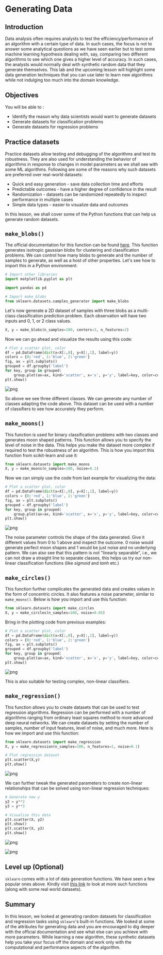 
# Generating Data

## Introduction
Data analysis often requires analysts to test the efficiency/performance of an algorithm with a certain type of data. In such cases, the focus is not to answer some analytical questions as we have seen earlier but to test some machine learning hypothesis dealing with, say, comparing two different algorithms to see which one gives a higher level of accuracy. In such cases, the analysts would normally deal with synthetic random data that they generate themselves. This lab and the upcoming lesson will highlight some data generation techniques that you can use later to learn new algorithms while not indulging too much into the domain knowledge.  

## Objectives
You will be able to :

- Identify the reason why data scientists would want to generate datasets
- Generate datasets for classification problems 
- Generate datasets for regression problems 

## Practice datasets

Practice datasets allow testing and debugging of the algorithms and test its robustness. They are also used for understanding the behavior of algorithms in response to changes in model parameters as we shall see with some ML algorithms. Following are some of the reasons why such datasets are preferred over real-world datasets: 

- Quick and easy generation - save data collection time  and efforts
- Predictable outcomes - have a higher degree of confidence in the result
- Randomization - datasets can be randomized repeatedly to inspect performance in multiple cases
- Simple data types - easier to visualize data and outcomes

In this lesson, we shall cover some of the Python functions that can help us generate random datasets. 

## `make_blobs()`

The official documentation for this function can be found [here](https://scikit-learn.org/stable/modules/generated/sklearn.datasets.make_blobs.html). This function generates isotropic gaussian blobs for clustering and classification problems. We can control how many blobs to generate and the number of samples to generate, as well as a host of other properties. Let's see how to import this in a Python environment: 


```python
# Import other libraries
import matplotlib.pyplot as plt

import pandas as pd

# Import make_blobs
from sklearn.datasets.samples_generator import make_blobs
```

Let's now generate a 2D dataset of samples with three blobs as a multi-class classification prediction problem. Each observation will have two inputs and 0, 1, or 2 class values.


```python
X, y = make_blobs(n_samples=100, centers=3, n_features=2)
```

Now we can go ahead and visualize the results using this code:
    


```python
# Plot a scatter plot, color 
df = pd.DataFrame(dict(x=X[:,0], y=X[:,1], label=y))
colors = {0:'red', 1:'blue', 2:'green'}
fig, ax = plt.subplots()
grouped = df.groupby('label')
for key, group in grouped:
    group.plot(ax=ax, kind='scatter', x='x', y='y', label=key, color=colors[key])
plt.show()
```


![png](index_files/index_10_0.png)


So above we see three different classes. We can generate any number of classes adapting the code above. This dataset can be used with a number of classifiers to see how accurately they perform. 

## `make_moons()`

This function is used for binary classification problems with two classes and generates moon shaped patterns. This function allows you to specify the level of noise in the data. This helps you make the dataset more complex if required to test the robustness of an algorithm. This is how you import this function from scikit-learn and use it: 


```python
from sklearn.datasets import make_moons
X, y = make_moons(n_samples=100, noise=0.1)
```

Now we can simply use the code from last example for visualizing the data: 


```python
# Plot a scatter plot, color 
df = pd.DataFrame(dict(x=X[:,0], y=X[:,1], label=y))
colors = {0:'red', 1:'blue', 2:'green'}
fig, ax = plt.subplots()
grouped = df.groupby('label')
for key, group in grouped:
    group.plot(ax=ax, kind='scatter', x='x', y='y', label=key, color=colors[key])
plt.show()
```


![png](index_files/index_16_0.png)


The noise parameter controls the shape of the data generated. Give it different values from 0 to 1 above and inspect the outcome. 0 noise would generate perfect moon shapes and 1 would be just noise and no underlying pattern. We can also see that this pattern is not "linearly separable", i.e., we can not draw a straight line to separate classes, this helps us try our non-linear classification functions (like _sigmoid_ and _tanh_ etc.)

 ## `make_circles()` 

This function further complicates the generated data and creates values in the form of concentric circles. It also features a noise parameter, similar to `make_moons()`. Below is how you import and use this function: 


```python
from sklearn.datasets import make_circles
X, y = make_circles(n_samples=100, noise=0.05)
```

Bring in the plotting code from previous examples: 


```python
# Plot a scatter plot, color 
df = pd.DataFrame(dict(x=X[:,0], y=X[:,1], label=y))
colors = {0:'red', 1:'blue', 2:'green'}
fig, ax = plt.subplots()
grouped = df.groupby('label')
for key, group in grouped:
    group.plot(ax=ax, kind='scatter', x='x', y='y', label=key, color=colors[key])
plt.show()
```


![png](index_files/index_22_0.png)


This is also suitable for testing complex, non-linear classifiers. 

 ## `make_regression()`

This function allows you to create datasets that can be used to test regression algorithms. Regression can be performed with a number of algorithms ranging from ordinary least squares method to more advanced deep neural networks. We can create datasets by setting the number of samples, number of input features, level of noise, and much more. Here is how we import and use this function:


```python
from sklearn.datasets import make_regression
X, y = make_regression(n_samples=100, n_features=1, noise=0.1)
```


```python
# Plot regression dataset
plt.scatter(X,y)
plt.show()
```


![png](index_files/index_27_0.png)


We can further tweak the generated parameters to create non-linear relationships that can be solved using non-linear regression techniques:  


```python
# Generate new y 
y2 = y**2
y3 = y**3

# Visualize this data
plt.scatter(X, y2)
plt.show()
plt.scatter(X, y3)
plt.show()
```


![png](index_files/index_29_0.png)



![png](index_files/index_29_1.png)


## Level up (Optional)

`sklearn` comes with a lot of data generation functions. We have seen a few popular ones above. Kindly visit [this link](https://scikit-learn.org/stable/datasets/index.html) to look at more such functions (along with some real world datasets). 

## Summary 

In this lesson, we looked at generating random datasets for classification and regression tasks using `sklearn`'s built-in functions. We looked at some of the attributes for generating data and you are encouraged to dig deeper with the official documentation and see what else can you achieve with more parameters. While learning a new algorithm, these synthetic datasets help you take your focus off the domain and work only with the computational and performance aspects of the algorithm. 
